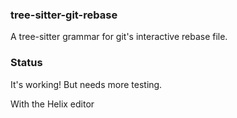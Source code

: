 ### tree-sitter-git-rebase

A tree-sitter grammar for git's interactive rebase file.

### Status

It's working! But needs more testing.

With the Helix editor

